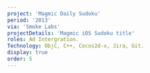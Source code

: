 ```yaml
---
project: 'Magmic Daily Sudoku'
period: '2013'
via: 'Smoke Labs'
projectDetails: 'Magmic iOS Sudoku title'
roles: Ad Intergration.
Technology: ObjC, C++, Cocos2d-x, Jira, Git.
display: true
order: 5
---
```

